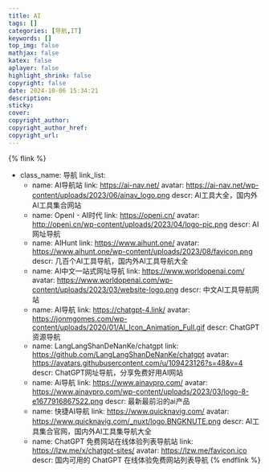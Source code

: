 ```yaml
---
title: AI
tags: []
categories: [导航,IT]
keywords: []
top_img: false
mathjax: false
katex: false
aplayer: false
highlight_shrink: false
copyright: false
date: 2024-10-06 15:34:21
description:
sticky:
cover:
copyright_author:
copyright_author_href:
copyright_url:
---
```



{% flink %}
- class_name:  导航
  link_list:
    - name: AI导航站
      link: https://ai-nav.net/
      avatar: https://ai-nav.net/wp-content/uploads/2023/06/ainav_logo.png
      descr: AI工具大全，国内外AI工具集合网站
    - name: OpenI - AI时代
      link: https://openi.cn/
      avatar: http://openi.cn/wp-content/uploads/2023/04/logo-pic.png
      descr: AI网址导航
    - name: AIHunt
      link: https://www.aihunt.one/
      avatar: https://www.aihunt.one/wp-content/uploads/2023/08/favicon.png
      descr: 几百个AI工具导航，国内外AI工具导航大全
    - name: AI中文一站式网址导航
      link: https://www.worldopenai.com/
      avatar: https://www.worldopenai.com/wp-content/uploads/2023/03/website-logo.png
      descr: 中文AI工具导航网站
    - name: AI导航
      link: https://chatgpt-4.link/
      avatar: https://jonmgomes.com/wp-content/uploads/2020/01/AI_Icon_Animation_Full.gif
      descr: ChatGPT资源导航
    - name: LangLangShanDeNanKe/chatgpt
      link: https://github.com/LangLangShanDeNanKe/chatgpt
      avatar: https://avatars.githubusercontent.com/u/109423126?s=48&v=4
      descr: ChatGPT网址导航，分享免费好用AI网站
    - name: Ai导航
      link: https://www.ainavpro.com/
      avatar: https://www.ainavpro.com/wp-content/uploads/2023/03/logo-8-e1677916867522.png
      descr: 最新最前沿的ai产品
    - name: 快捷AI导航 
      link: https://www.quicknavig.com/
      avatar: https://www.quicknavig.com/_nuxt/logo.BNGKNUTE.png
      descr: AI工具集合官网，国内外AI工具集导航大全
    - name: ChatGPT 免费网站在线体验列表导航站
      link: https://lzw.me/x/chatgpt-sites/
      avatar: https://lzw.me/favicon.ico
      descr: 国内可用的 ChatGPT 在线体验免费网站列表导航
{% endflink %}